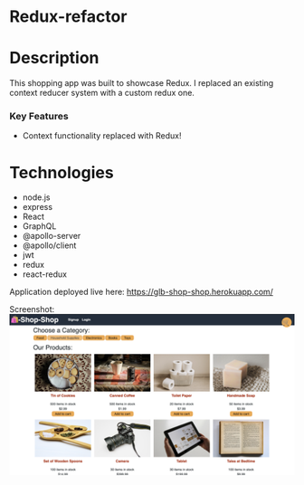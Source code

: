 # Redux-refactor

# Description
This shopping app was built to showcase Redux. I replaced an existing context reducer system with a custom redux one.

### Key Features
* Context functionality replaced with Redux!

# Technologies
* node.js
* express
* React
* GraphQL
* @apollo-server
* @apollo/client
* jwt
* redux
* react-redux

Application deployed live here: https://glb-shop-shop.herokuapp.com/

Screenshot:  
<img src="./images/ScreenShot.png">
